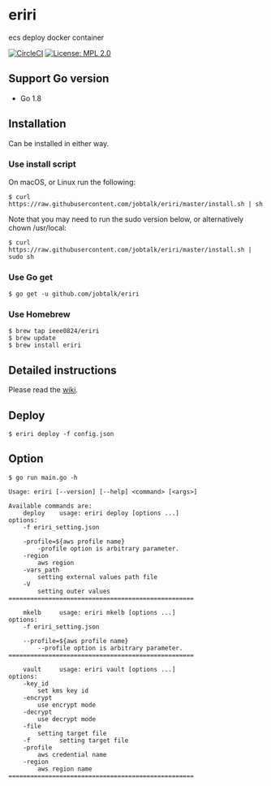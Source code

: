 # eriri
ecs deploy docker container

[![CircleCI](https://circleci.com/gh/jobtalk/eriri.svg?style=shield)](https://circleci.com/gh/jobtalk/eriri)
[![License: MPL 2.0](https://img.shields.io/badge/License-MPL%202.0-brightgreen.svg)](https://opensource.org/licenses/MPL-2.0)

## Support Go version
* Go 1.8

## Installation
Can be installed in either way.

### Use install script
On macOS, or Linux run the following:
```
$ curl https://raw.githubusercontent.com/jobtalk/eriri/master/install.sh | sh
```

Note that you may need to run the sudo version below, or alternatively chown /usr/local:
```
$ curl https://raw.githubusercontent.com/jobtalk/eriri/master/install.sh | sudo sh
```

### Use Go get
```
$ go get -u github.com/jobtalk/eriri
```

### Use Homebrew
```
$ brew tap ieee0824/eriri
$ brew update
$ brew install eriri
```
## Detailed instructions
Please read the [wiki](https://github.com/jobtalk/eriri/wiki).


## Deploy
```
$ eriri deploy -f config.json
```

## Option
```
$ go run main.go -h

Usage: eriri [--version] [--help] <command> [<args>]

Available commands are:
    deploy    usage: eriri deploy [options ...]
options:
    -f eriri_setting.json

    -profile=${aws profile name}
        -profile option is arbitrary parameter.
    -region
        aws region
    -vars_path
        setting external values path file
    -V
        setting outer values
===================================================

    mkelb     usage: eriri mkelb [options ...]
options:
    -f eriri_setting.json

    --profile=${aws profile name}
        --profile option is arbitrary parameter.
===================================================

    vault     usage: eriri vault [options ...]
options:
    -key_id
        set kms key id
    -encrypt
        use encrypt mode
    -decrypt
        use decrypt mode
    -file
        setting target file
    -f        setting target file
    -profile
        aws credential name
    -region
        aws region name
===================================================
```
